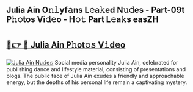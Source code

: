 ## Julia Ain O𝚗𝚕yf𝚊ns L𝚎a𝚔ed N𝚞𝚍es - Part-09t P𝚑𝚘tos Vi𝚍𝚎o - H𝚘𝚝 Part L𝚎a𝚔s easZH

# <h2><a href="http://kfa9d9.oniu.top/?m=Julia+Ain">🔗👉 🔴 Julia Ain P𝚑ot𝚘𝚜 V𝚒d𝚎o</a></h2>

[![Julia Ain Nu𝚍e𝚜](https://i.imgur.com/0qMVB7G.gif)](http://kfa9d9.oniu.top/?m=Julia+Ain)
Social media personality Julia Ain, celebrated for publishing dance and lifestyle material, consisting of presentations and blogs. The public face of Julia Ain exudes a friendly and approachable energy, but the depths of his personal life remain a captivating mystery.  
